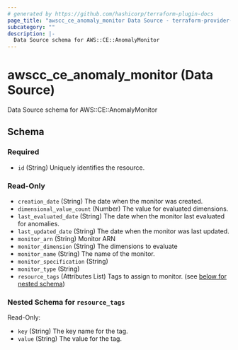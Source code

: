```yaml
---
# generated by https://github.com/hashicorp/terraform-plugin-docs
page_title: "awscc_ce_anomaly_monitor Data Source - terraform-provider-awscc"
subcategory: ""
description: |-
  Data Source schema for AWS::CE::AnomalyMonitor
---
```


# awscc_ce_anomaly_monitor (Data Source)

Data Source schema for AWS::CE::AnomalyMonitor



<!-- schema generated by tfplugindocs -->
## Schema

### Required

- `id` (String) Uniquely identifies the resource.

### Read-Only

- `creation_date` (String) The date when the monitor was created.
- `dimensional_value_count` (Number) The value for evaluated dimensions.
- `last_evaluated_date` (String) The date when the monitor last evaluated for anomalies.
- `last_updated_date` (String) The date when the monitor was last updated.
- `monitor_arn` (String) Monitor ARN
- `monitor_dimension` (String) The dimensions to evaluate
- `monitor_name` (String) The name of the monitor.
- `monitor_specification` (String)
- `monitor_type` (String)
- `resource_tags` (Attributes List) Tags to assign to monitor. (see [below for nested schema](#nestedatt--resource_tags))

<a id="nestedatt--resource_tags"></a>
### Nested Schema for `resource_tags`

Read-Only:

- `key` (String) The key name for the tag.
- `value` (String) The value for the tag.
